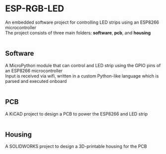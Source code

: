 # ESP-RGB-LED

An embedded software project for controlling LED strips using an ESP8266 microcontroller<br>
The project consists of three main folders: **software**, **pcb**, and **housing**
<br>
<br>

## Software
A MicroPython module that can control and LED strip using the GPIO pins of an ESP8266 microcontroller
<br>
Input is received via wifi, written in a custom Python-like language which is parsed and executed onboard
<br>
<br>

## PCB
A KiCAD project to design a PCB to power the ESP8266 and LED strip
<br>
<br>

## Housing
A SOLIDWORKS project to design a 3D-printable housing for the PCB
